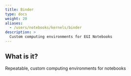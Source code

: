 ```yaml
---
title: Binder
type: docs
weight: 20
aliases:
  - /users/notebooks/kernels/binder
description: >
  Custom computing environments for EGI Notebooks
---
```


## What is it?

Repeatable, custom computing environments for notebooks
